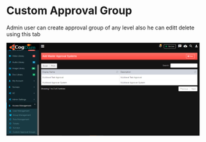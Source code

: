 # Custom Approval Group

Admin user can create approval group of any level also he can editt delete using this tab

![](../../.gitbook/assets/image%20%2896%29.png)

